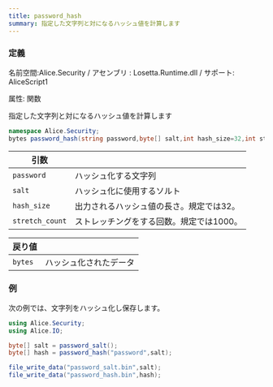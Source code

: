 ```yaml
---
title: password_hash
summary: 指定した文字列と対になるハッシュ値を計算します
---
```

### 定義
名前空間:Alice.Security / アセンブリ : Losetta.Runtime.dll / サポート: AliceScript1

属性: 関数

指定した文字列と対になるハッシュ値を計算します

```cs title="AliceScript"
namespace Alice.Security;
bytes password_hash(string password,byte[] salt,int hash_size=32,int stretch_count=1000);
```

|引数| |
|-|-|
|`password`| ハッシュ化する文字列|
|`salt`| ハッシュ化に使用するソルト|
|`hash_size`|出力されるハッシュ値の長さ。規定では32。|
|`stretch_count`|ストレッチングをする回数。規定では1000。|

|戻り値| |
|-|-|
|`bytes`|ハッシュ化されたデータ|

### 例
次の例では、文字列をハッシュ化し保存します。

```cs title="AliceScript"
using Alice.Security;
using Alice.IO;

byte[] salt = password_salt();
byte[] hash = password_hash("password",salt);

file_write_data("password_salt.bin",salt);
file_write_data("password_hash.bin",hash);
```
